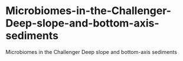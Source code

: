 # Microbiomes-in-the-Challenger-Deep-slope-and-bottom-axis-sediments
Microbiomes in the Challenger Deep slope and bottom-axis sediments

